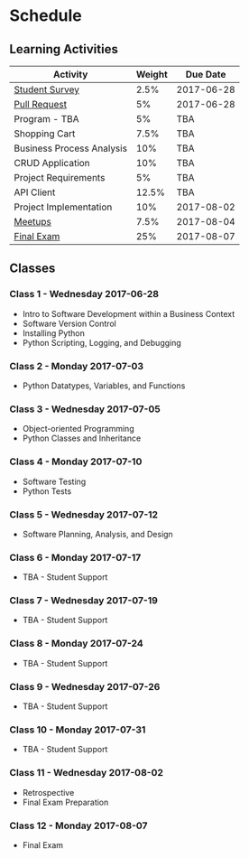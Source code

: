 # Schedule

## Learning Activities

Activity | Weight | Due Date
--- | --- | ---
[Student Survey](/assignments/survey/assignment.md) | 2.5% | 2017-06-28
[Pull Request](/assignments/pull-request/assignment.md) | 5% | 2017-06-28
Program - TBA | 5% | TBA
Shopping Cart | 7.5% | TBA
Business Process Analysis | 10% | TBA
CRUD Application | 10% | TBA
Project Requirements | 5% | TBA
API Client | 12.5% | TBA
Project Implementation | 10% | 2017-08-02
[Meetups](/assignments/meetups/assignment.md) | 7.5% | 2017-08-04
[Final Exam](/exams/final/exam.md) | 25% | 2017-08-07

## Classes

### Class 1 - Wednesday 2017-06-28

  + Intro to Software Development within a Business Context
  + Software Version Control
  + Installing Python
  + Python Scripting, Logging, and Debugging

### Class 2 - Monday 2017-07-03

  + Python Datatypes, Variables, and Functions

### Class 3 - Wednesday 2017-07-05

  + Object-oriented Programming
  + Python Classes and Inheritance

### Class 4 - Monday 2017-07-10

  + Software Testing
  + Python Tests

### Class 5 - Wednesday 2017-07-12

  + Software Planning, Analysis, and Design

### Class 6 - Monday 2017-07-17

+ TBA - Student Support

### Class 7 - Wednesday 2017-07-19

+ TBA - Student Support

### Class 8 - Monday 2017-07-24

+ TBA - Student Support

### Class 9 - Wednesday 2017-07-26

+ TBA - Student Support

### Class 10 - Monday 2017-07-31

  + TBA - Student Support

### Class 11 - Wednesday 2017-08-02

  + Retrospective
  + Final Exam Preparation

### Class 12 - Monday 2017-08-07

  + Final Exam
